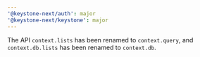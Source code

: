 ```yaml
---
'@keystone-next/auth': major
'@keystone-next/keystone': major
---
```


The API `context.lists` has been renamed to `context.query`, and `context.db.lists` has been renamed to `context.db`.
